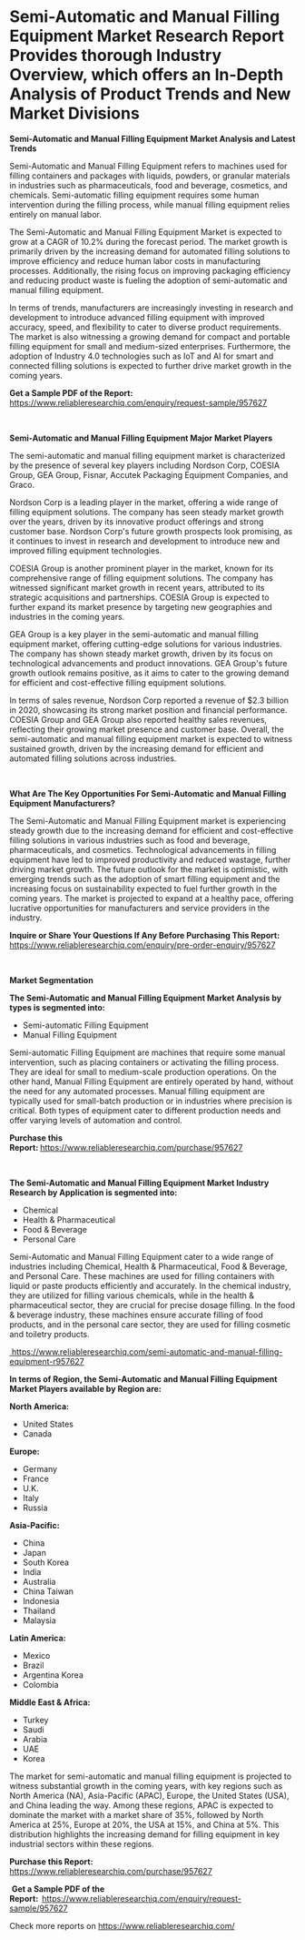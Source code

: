 <p><h1>Semi-Automatic and Manual Filling Equipment Market Research Report Provides thorough Industry Overview, which offers an In-Depth Analysis of Product Trends and New Market Divisions</h1></p><p><strong>Semi-Automatic and Manual Filling Equipment Market Analysis and Latest Trends</strong></p>
<p><p>Semi-Automatic and Manual Filling Equipment refers to machines used for filling containers and packages with liquids, powders, or granular materials in industries such as pharmaceuticals, food and beverage, cosmetics, and chemicals. Semi-automatic filling equipment requires some human intervention during the filling process, while manual filling equipment relies entirely on manual labor.</p><p>The Semi-Automatic and Manual Filling Equipment Market is expected to grow at a CAGR of 10.2% during the forecast period. The market growth is primarily driven by the increasing demand for automated filling solutions to improve efficiency and reduce human labor costs in manufacturing processes. Additionally, the rising focus on improving packaging efficiency and reducing product waste is fueling the adoption of semi-automatic and manual filling equipment.</p><p>In terms of trends, manufacturers are increasingly investing in research and development to introduce advanced filling equipment with improved accuracy, speed, and flexibility to cater to diverse product requirements. The market is also witnessing a growing demand for compact and portable filling equipment for small and medium-sized enterprises. Furthermore, the adoption of Industry 4.0 technologies such as IoT and AI for smart and connected filling solutions is expected to further drive market growth in the coming years.</p></p>
<p><strong>Get a Sample PDF of the Report:&nbsp;</strong> <a href="https://www.reliableresearchiq.com/enquiry/request-sample/957627">https://www.reliableresearchiq.com/enquiry/request-sample/957627</a></p>
<p>&nbsp;</p>
<p><strong>Semi-Automatic and Manual Filling Equipment Major Market Players</strong></p>
<p><p>The semi-automatic and manual filling equipment market is characterized by the presence of several key players including Nordson Corp, COESIA Group, GEA Group, Fisnar, Accutek Packaging Equipment Companies, and Graco. </p><p>Nordson Corp is a leading player in the market, offering a wide range of filling equipment solutions. The company has seen steady market growth over the years, driven by its innovative product offerings and strong customer base. Nordson Corp's future growth prospects look promising, as it continues to invest in research and development to introduce new and improved filling equipment technologies.</p><p>COESIA Group is another prominent player in the market, known for its comprehensive range of filling equipment solutions. The company has witnessed significant market growth in recent years, attributed to its strategic acquisitions and partnerships. COESIA Group is expected to further expand its market presence by targeting new geographies and industries in the coming years.</p><p>GEA Group is a key player in the semi-automatic and manual filling equipment market, offering cutting-edge solutions for various industries. The company has shown steady market growth, driven by its focus on technological advancements and product innovations. GEA Group's future growth outlook remains positive, as it aims to cater to the growing demand for efficient and cost-effective filling equipment solutions.</p><p>In terms of sales revenue, Nordson Corp reported a revenue of $2.3 billion in 2020, showcasing its strong market position and financial performance. COESIA Group and GEA Group also reported healthy sales revenues, reflecting their growing market presence and customer base. Overall, the semi-automatic and manual filling equipment market is expected to witness sustained growth, driven by the increasing demand for efficient and automated filling solutions across industries.</p></p>
<p>&nbsp;</p>
<p><strong>What Are The Key Opportunities For Semi-Automatic and Manual Filling Equipment Manufacturers?</strong></p>
<p><p>The Semi-Automatic and Manual Filling Equipment market is experiencing steady growth due to the increasing demand for efficient and cost-effective filling solutions in various industries such as food and beverage, pharmaceuticals, and cosmetics. Technological advancements in filling equipment have led to improved productivity and reduced wastage, further driving market growth. The future outlook for the market is optimistic, with emerging trends such as the adoption of smart filling equipment and the increasing focus on sustainability expected to fuel further growth in the coming years. The market is projected to expand at a healthy pace, offering lucrative opportunities for manufacturers and service providers in the industry.</p></p>
<p><strong>Inquire or Share Your Questions If Any Before Purchasing This Report:</strong> <a href="https://www.reliableresearchiq.com/enquiry/pre-order-enquiry/957627">https://www.reliableresearchiq.com/enquiry/pre-order-enquiry/957627</a></p>
<p>&nbsp;</p>
<p><strong>Market Segmentation</strong></p>
<p><strong>The Semi-Automatic and Manual Filling Equipment Market Analysis by types is segmented into:</strong></p>
<p><ul><li>Semi-automatic Filling Equipment</li><li>Manual Filling Equipment</li></ul></p>
<p><p>Semi-automatic Filling Equipment are machines that require some manual intervention, such as placing containers or activating the filling process. They are ideal for small to medium-scale production operations. On the other hand, Manual Filling Equipment are entirely operated by hand, without the need for any automated processes. Manual filling equipment are typically used for small-batch production or in industries where precision is critical. Both types of equipment cater to different production needs and offer varying levels of automation and control.</p></p>
<p><strong>Purchase this Report:&nbsp;</strong><a href="https://www.reliableresearchiq.com/purchase/957627">https://www.reliableresearchiq.com/purchase/957627</a></p>
<p>&nbsp;</p>
<p><strong>The Semi-Automatic and Manual Filling Equipment Market Industry Research by Application is segmented into:</strong></p>
<p><ul><li>Chemical</li><li>Health & Pharmaceutical</li><li>Food & Beverage</li><li>Personal Care</li></ul></p>
<p><p>Semi-Automatic and Manual Filling Equipment cater to a wide range of industries including Chemical, Health & Pharmaceutical, Food & Beverage, and Personal Care. These machines are used for filling containers with liquid or paste products efficiently and accurately. In the chemical industry, they are utilized for filling various chemicals, while in the health & pharmaceutical sector, they are crucial for precise dosage filling. In the food & beverage industry, these machines ensure accurate filling of food products, and in the personal care sector, they are used for filling cosmetic and toiletry products.</p></p>
<p><a href="https://www.reliableresearchiq.com/semi-automatic-and-manual-filling-equipment-r957627">&nbsp;https://www.reliableresearchiq.com/semi-automatic-and-manual-filling-equipment-r957627</a></p>
<p><strong>In terms of Region, the Semi-Automatic and Manual Filling Equipment Market Players available by Region are:</strong></p>
<p>
    <p> <strong> North America: </strong>
        <ul>
            <li>United States</li>
            <li>Canada</li>
        </ul>
        </p> 
    <p> <strong> Europe: </strong>
        <ul>
            <li>Germany</li>
            <li>France</li>
            <li>U.K.</li>
            <li>Italy</li>
            <li>Russia</li>
        </ul>
        </p> 
    <p> <strong> Asia-Pacific: </strong>
        <ul>
            <li>China</li>
            <li>Japan</li>
            <li>South Korea</li>
            <li>India</li>
            <li>Australia</li>
            <li>China Taiwan</li>
            <li>Indonesia</li>
            <li>Thailand</li>
            <li>Malaysia</li>
        </ul>
        </p> 
    <p> <strong> Latin America: </strong>
        <ul>
            <li>Mexico</li>
            <li>Brazil</li>
            <li>Argentina Korea</li>
            <li>Colombia</li>
        </ul>
        </p> 
    <p> <strong> Middle East & Africa: </strong>
        <ul>
            <li>Turkey</li>
            <li>Saudi</li>
            <li>Arabia</li>
            <li>UAE</li>
            <li>Korea</li>
        </ul>
    </p>
    </p>
<p><p>The market for semi-automatic and manual filling equipment is projected to witness substantial growth in the coming years, with key regions such as North America (NA), Asia-Pacific (APAC), Europe, the United States (USA), and China leading the way. Among these regions, APAC is expected to dominate the market with a market share of 35%, followed by North America at 25%, Europe at 20%, the USA at 15%, and China at 5%. This distribution highlights the increasing demand for filling equipment in key industrial sectors within these regions.</p></p>
<p><strong>Purchase this Report: </strong><a href="https://www.reliableresearchiq.com/purchase/957627">https://www.reliableresearchiq.com/purchase/957627</a></p>
<p>&nbsp;<strong>Get a Sample PDF of the Report:&nbsp;&nbsp;</strong><a href="https://www.reliableresearchiq.com/enquiry/request-sample/957627">https://www.reliableresearchiq.com/enquiry/request-sample/957627</a></p>
<p><strong></strong></p>
<p>Check more reports on <a href="https://www.reliableresearchiq.com/">https://www.reliableresearchiq.com/</a></p>